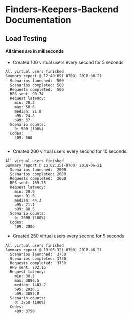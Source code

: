 # Finders-Keepers-Backend Documentation
## Load Testing
####  All times are in miliseconds
 - Created 100 virtual users every second for 5 seconds
```
All virtual users finished
Summary report @ 12:49:09(-0700) 2018-06-21
  Scenarios launched:  500
  Scenarios completed: 500
  Requests completed:  500
  RPS sent: 90.74
  Request latency:
    min: 20.3
    max: 58.6
    median: 21.8
    p95: 24.8
    p99: 37
  Scenario counts:
    0: 500 (100%)
  Codes:
    409: 500
    
```
- Created 200 virtual users every second for 10 seconds.
```
All virtual users finished
Summary report @ 13:02:15(-0700) 2018-06-21
  Scenarios launched:  2000
  Scenarios completed: 2000
  Requests completed:  2000
  RPS sent: 189.75
  Request latency:
    min: 20.9
    max: 91.5
    median: 44.3
    p95: 71.1
    p99: 80.5
  Scenario counts:
    0: 2000 (100%)
  Codes:
    409: 2000
```
- Created 250 virtual users every second for 5 seconds
```
All virtual users finished
Summary report @ 13:05:32(-0700) 2018-06-21
  Scenarios launched:  3750
  Scenarios completed: 3750
  Requests completed:  3750
  RPS sent: 202.16
  Request latency:
    min: 30.3
    max: 3096.5
    median: 1403.2
    p95: 2926.1
    p99: 3055.8
  Scenario counts:
    0: 3750 (100%)
  Codes:
    409: 3750
```